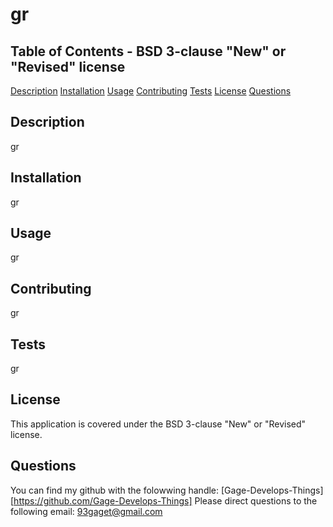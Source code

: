 # gr

## Table of Contents - BSD 3-clause "New" or "Revised" license
[Description](#description)
[Installation](#installation)
[Usage](#usage)
[Contributing](#contributing)
[Tests](#tests)
[License](#license)
[Questions](#questions)

## Description
gr

## Installation
gr

## Usage
gr

## Contributing
gr

## Tests
gr

## License
This application is covered under the BSD 3-clause "New" or "Revised" license.

## Questions
You can find my github with the folowwing handle: [Gage-Develops-Things][https://github.com/Gage-Develops-Things]
Please direct questions to the following email: 93gaget@gmail.com